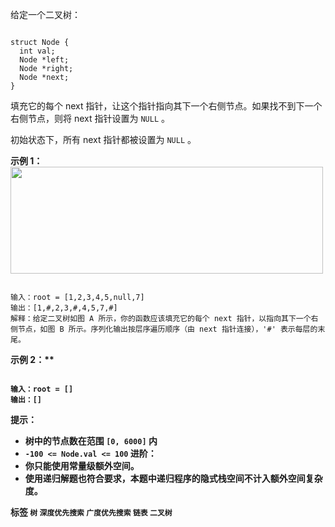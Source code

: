 给定一个二叉树：

```

struct Node {
  int val;
  Node *left;
  Node *right;
  Node *next;
}
```
填充它的每个 next 指针，让这个指针指向其下一个右侧节点。如果找不到下一个右侧节点，则将 next 指针设置为 `NULL` 。

初始状态下，所有 next 指针都被设置为 `NULL` 。

 

 **示例 1：** 
<img alt="" src="https://assets.leetcode.com/uploads/2019/02/15/117_sample.png" style="width: 500px; height: 171px;" />
```

输入：root = [1,2,3,4,5,null,7]
输出：[1,#,2,3,#,4,5,7,#]
解释：给定二叉树如图 A 所示，你的函数应该填充它的每个 next 指针，以指向其下一个右侧节点，如图 B 所示。序列化输出按层序遍历顺序（由 next 指针连接），'#' 表示每层的末尾。
```
<strong class="example">示例 2：** 

```

输入：root = []
输出：[]

```
 

 **提示：** 
- 树中的节点数在范围 `[0, 6000]` 内
-  `-100 <= Node.val <= 100` 
 **进阶：** 
- 你只能使用常量级额外空间。
- 使用递归解题也符合要求，本题中递归程序的隐式栈空间不计入额外空间复杂度。
 
**标签**
`树` `深度优先搜索` `广度优先搜索` `链表` `二叉树` 

